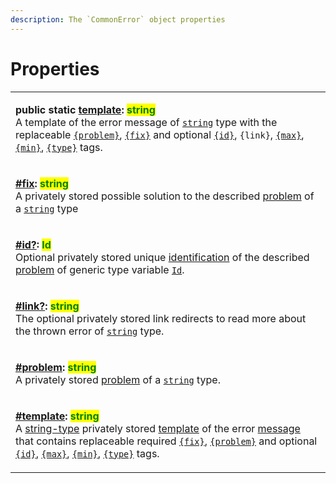 ```yaml
---
description: The `CommonError` object properties
---
```


# Properties

|                                                                                                                                                                                                                                                                                                                                                                                                                                                                                                                                                                                                                                                                                                                                                                                                                                                                         |
| ----------------------------------------------------------------------------------------------------------------------------------------------------------------------------------------------------------------------------------------------------------------------------------------------------------------------------------------------------------------------------------------------------------------------------------------------------------------------------------------------------------------------------------------------------------------------------------------------------------------------------------------------------------------------------------------------------------------------------------------------------------------------------------------------------------------------------------------------------------------------- |
| <p><strong>public static</strong> <a href="static-template.md"><strong>template</strong></a><strong>: </strong><mark style="color:green;"><strong>string</strong></mark><br>A template of the error message of <a href="https://developer.mozilla.org/en-US/docs/Web/JavaScript/Reference/Global_Objects/String"><code>string</code></a> type with the replaceable <a href="../constructor.md#problem"><code>{problem}</code></a>, <a href="../constructor.md#fix"><code>{fix}</code></a> and optional <a href="../constructor.md#id"><code>{id}</code></a>, <code>{link}</code>, <a href="../constructor.md#max"><code>{max}</code></a>, <a href="../constructor.md#min"><code>{min}</code></a>, <a href="../constructor.md#type"><code>{type}</code></a> tags.</p>                                                                                                    |
| <p><strong></strong><a href="fix.md"><strong>#fix</strong></a><strong>: </strong><mark style="color:green;"><strong>string</strong></mark><br>A privately stored possible solution to the described <a href="../../getting-started/basic-concepts.md#problem">problem</a> of a <a href="https://developer.mozilla.org/en-US/docs/Web/JavaScript/Reference/Global_Objects/String"><code>string</code></a> type</p>                                                                                                                                                                                                                                                                                                                                                                                                                                                       |
| <p><strong></strong><a href="id.md"><strong>#id?</strong></a><strong>: </strong><mark style="color:green;"><strong>Id</strong></mark><br>Optional privately stored unique <a href="../../getting-started/basic-concepts.md#identification">identification</a> of the described <a href="../../getting-started/basic-concepts.md#problem">problem</a> of generic type variable <a href="../v-generic-type-variables.md#wrap-opening"><code>Id</code></a>.</p>                                                                                                                                                                                                                                                                                                                                                                                                            |
| <p><strong></strong><a href="link.md"><strong>#link?</strong></a><strong>: </strong><mark style="color:green;"><strong>string</strong></mark><br>The optional privately stored link redirects to read more about the thrown error of <a href="https://developer.mozilla.org/en-US/docs/Web/JavaScript/Reference/Global_Objects/String"><code>string</code></a> type.</p>                                                                                                                                                                                                                                                                                                                                                                                                                                                                                                |
| <p><strong></strong><a href="problem.md"><strong>#problem</strong></a><strong>: </strong><mark style="color:green;"><strong>string</strong></mark><br>A privately stored <a href="../../getting-started/basic-concepts.md#problem">problem</a> of a <a href="https://developer.mozilla.org/en-US/docs/Web/JavaScript/Reference/Global_Objects/String"><code>string</code></a> type.</p>                                                                                                                                                                                                                                                                                                                                                                                                                                                                                 |
| <p><strong></strong><a href="template.md"><strong>#template</strong></a><strong>: </strong><mark style="color:green;"><strong>string</strong></mark><br>A <a href="https://developer.mozilla.org/en-US/docs/Web/JavaScript/Reference/Global_Objects/String">string-type</a> privately stored <a href="../../getting-started/basic-concepts.md#template">template</a> of the error <a href="../../getting-started/basic-concepts.md#message">message</a> that contains replaceable required <a href="../constructor.md#fix"><code>{fix}</code></a>, <a href="../constructor.md#problem"><code>{problem}</code></a> and optional <a href="../constructor.md#id"><code>{id}</code></a>, <a href="../constructor.md#max"><code>{max}</code></a>, <a href="../constructor.md#min"><code>{min}</code></a>, <a href="../constructor.md#type"><code>{type}</code></a> tags.</p> |
